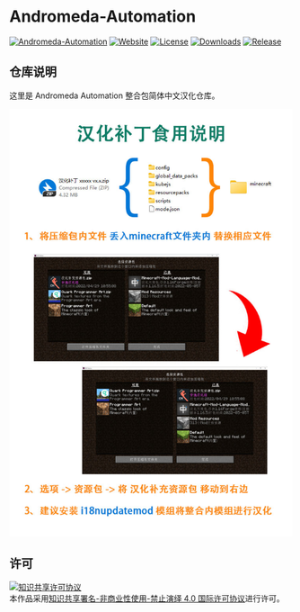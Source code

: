 <!-- markdownlint-disable MD033 -->
# Andromeda-Automation

[![Andromeda-Automation](https://img.shields.io/badge/CurseForge-Andromeda%20Automation-F16436)](https://www.curseforge.com/minecraft/modpacks/andromeda-automation)
[![Website](https://shields.io/website?up_message=anyijun.com&url=http://anyijun.com&label=Website)](http://anyijun.com)
[![License](https://img.shields.io/badge/License-CC%20BY--NC--ND%204.0-blue)](https://github.com/ShaBaiTianCN/Andromeda-Automation/blob/master/LICENSE)
[![Downloads](https://shields.io/github/downloads/ShaBaiTianCN/Andromeda-Automation/total?label=Downloads)](https://github.com/ShaBaiTianCN/Andromeda-Automation/releases)
[![Release](https://shields.io/github/v/release/ShaBaiTianCN/Andromeda-Automation?display_name=tag&include_prereleases&label=Release)](https://github.com/ShaBaiTianCN/Andromeda-Automation/releases/latest)

## 仓库说明

这里是 Andromeda Automation 整合包简体中文汉化仓库。

![汉化补丁食用说明](汉化补丁食用说明.jpg)

## 许可

<a rel="license" href="http://creativecommons.org/licenses/by-nc-nd/4.0/"><img alt="知识共享许可协议" style="border-width:0" src="https://i.creativecommons.org/l/by-nc-nd/4.0/88x31.png" /></a><br />本作品采用<a rel="license" href="http://creativecommons.org/licenses/by-nc-nd/4.0/">知识共享署名-非商业性使用-禁止演绎 4.0 国际许可协议</a>进行许可。
